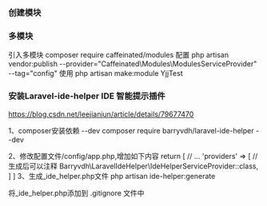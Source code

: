 ### 创建模块
### 多模块
引入多模块
composer require caffeinated/modules
配置
php artisan vendor:publish --provider="Caffeinated\Modules\ModulesServiceProvider" --tag="config"
使用
php artisan make:module YjjTest

### 安装Laravel-ide-helper IDE 智能提示插件
https://blog.csdn.net/leejianjun/article/details/79677470

1、composer安装依赖 --dev
composer require barryvdh/laravel-ide-helper --dev

2、修改配置文件/config/app.php,增加如下内容
return [
   // ...
   'providers' => [
       // 生成后可以注释
       Barryvdh\LaravelIdeHelper\IdeHelperServiceProvider::class,
   ]
]
3、生成_ide_helper.php文件
php artisan ide-helper:generate

将_ide_helper.php添加到 .gitignore 文件中
